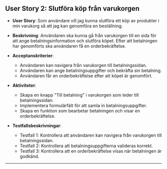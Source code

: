 ## User Story 2: Slutföra köp från varukorgen

- **User Story**: Som användare vill jag kunna slutföra ett köp av produkter i min varukorg så att jag kan genomföra en beställning.

- **Beskrivning**: Användaren ska kunna gå från varukorgen till en sida för att ange betalningsinformation och slutföra köpet. Efter att betalningen har genomförts ska användaren få en orderbekräftelse.

- **Acceptanskriterier**:
  - Användaren kan navigera från varukorgen till betalningssidan.
  - Användaren kan ange betalningsuppgifter och bekräfta sin betalning.
  - Användaren får en orderbekräftelse efter att köpet är genomfört.

- **Aktiviteter**:
  - Skapa en knapp "Till betalning" i varukorgen som leder till betalningssidan.
  - Implementera formulärfält för att samla in betalningsuppgifter.
  - Skapa en funktion som bearbetar betalningen och visar en orderbekräftelse.

- **Testfallsbeskrivningar**:
  - Testfall 1: Kontrollera att användaren kan navigera från varukorgen till betalningssidan.
  - Testfall 2: Kontrollera att betalningsuppgifterna valideras korrekt.
  - Testfall 3: Kontrollera att en orderbekräftelse visas när betalningen är godkänd.

---
